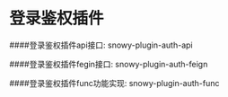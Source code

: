 # 登录鉴权插件

####登录鉴权插件api接口: snowy-plugin-auth-api

####登录鉴权插件fegin接口: snowy-plugin-auth-feign

####登录鉴权插件func功能实现: snowy-plugin-auth-func